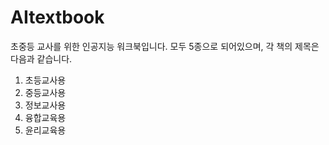 # AItextbook
초중등 교사를 위한 인공지능 워크북입니다.
모두 5종으로 되어있으며, 각 책의 제목은 다음과 같습니다.
1. 초등교사용
2. 중등교사용
3. 정보교사용
4. 융합교육용
5. 윤리교육용
